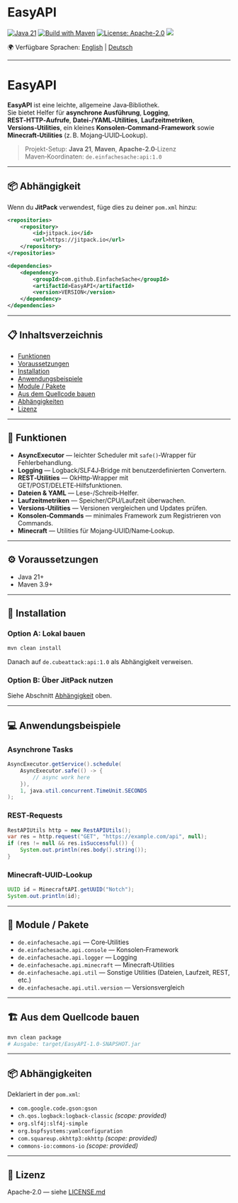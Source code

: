 # EasyAPI

[![Java 21](https://img.shields.io/badge/Java-21-red?logo=openjdk)](https://openjdk.org/)
[![Build with Maven](https://img.shields.io/badge/Build-Maven-orange?logo=apachemaven)](https://maven.apache.org/)
[![License: Apache-2.0](https://img.shields.io/badge/License-Apache_2.0-blue.svg)](LICENSE.md)
[![](https://jitpack.io/v/CubeAttack/EasyAPI.svg)](https://jitpack.io/#CubeAttack/EasyAPI)

🌍 Verfügbare Sprachen: [English](README.md) | [Deutsch](README.de.md)

---

# EasyAPI

**EasyAPI** ist eine leichte, allgemeine Java‑Bibliothek.  
Sie bietet Helfer für **asynchrone Ausführung**, **Logging**, **REST‑HTTP‑Aufrufe**, **Datei-/YAML‑Utilities**, **Laufzeitmetriken**, **Versions‑Utilities**, ein kleines **Konsolen‑Command‑Framework** sowie **Minecraft‑Utilities** (z. B. Mojang‑UUID‑Lookup).

> Projekt-Setup: **Java 21**, **Maven**, **Apache‑2.0**‑Lizenz  
> Maven‑Koordinaten: `de.einfachesache:api:1.0`

---

## 📦 Abhängigkeit
<a id="dependency"></a>

Wenn du **JitPack** verwendest, füge dies zu deiner `pom.xml` hinzu:

```xml
<repositories>
    <repository>
        <id>jitpack.io</id>
        <url>https://jitpack.io</url>
    </repository>
</repositories>

<dependencies>
    <dependency>
        <groupId>com.github.EinfacheSache</groupId>
        <artifactId>EasyAPI</artifactId>
        <version>VERSION</version>
    </dependency>
</dependencies>
```

---

## 📋 Inhaltsverzeichnis
- [Funktionen](#features)
- [Voraussetzungen](#requirements)
- [Installation](#installation)
- [Anwendungsbeispiele](#usage-examples)
- [Module / Pakete](#modules--packages)
- [Aus dem Quellcode bauen](#build-from-source)
- [Abhängigkeiten](#dependencies)
- [Lizenz](#license)

---

<a id="features"></a>
## 🚀 Funktionen
- **AsyncExecutor** — leichter Scheduler mit `safe()`‑Wrapper für Fehlerbehandlung.
- **Logging** — Logback/SLF4J‑Bridge mit benutzerdefinierten Convertern.
- **REST‑Utilities** — OkHttp‑Wrapper mit GET/POST/DELETE‑Hilfsfunktionen.
- **Dateien & YAML** — Lese-/Schreib‑Helfer.
- **Laufzeitmetriken** — Speicher/CPU/Laufzeit überwachen.
- **Versions‑Utilities** — Versionen vergleichen und Updates prüfen.
- **Konsolen‑Commands** — minimales Framework zum Registrieren von Commands.
- **Minecraft** — Utilities für Mojang‑UUID/Name‑Lookup.

---

<a id="requirements"></a>
## ⚙ Voraussetzungen
- Java 21+
- Maven 3.9+

---

<a id="installation"></a>
## 🔧 Installation

### Option A: Lokal bauen
```bash
mvn clean install
```
Danach auf `de.cubeattack:api:1.0` als Abhängigkeit verweisen.

### Option B: Über JitPack nutzen
Siehe Abschnitt [Abhängigkeit](#dependency) oben.

---

<a id="usage-examples"></a>
## 💻 Anwendungsbeispiele

### Asynchrone Tasks
```java
AsyncExecutor.getService().schedule(
    AsyncExecutor.safe(() -> {
        // async work here
    }),
    1, java.util.concurrent.TimeUnit.SECONDS
);
```

### REST‑Requests
```java
RestAPIUtils http = new RestAPIUtils();
var res = http.request("GET", "https://example.com/api", null);
if (res != null && res.isSuccessful()) {
    System.out.println(res.body().string());
}
```

### Minecraft‑UUID‑Lookup
```java
UUID id = MinecraftAPI.getUUID("Notch");
System.out.println(id);
```

---

<a id="modules--packages"></a>
## 📂 Module / Pakete
- `de.einfachesache.api` — Core‑Utilities
- `de.einfachesache.api.console` — Konsolen‑Framework
- `de.einfachesache.api.logger` — Logging
- `de.einfachesache.api.minecraft` — Minecraft‑Utilities
- `de.einfachesache.api.util` — Sonstige Utilities (Dateien, Laufzeit, REST, etc.)
- `de.einfachesache.api.util.version` — Versionsvergleich

---

<a id="build-from-source"></a>
## 🏗 Aus dem Quellcode bauen
```bash
mvn clean package
# Ausgabe: target/EasyAPI-1.0-SNAPSHOT.jar
```

---

<a id="dependencies"></a>
## 📦 Abhängigkeiten
Deklariert in der `pom.xml`:
- `com.google.code.gson:gson`
- `ch.qos.logback:logback-classic` *(scope: provided)*
- `org.slf4j:slf4j-simple`
- `org.bspfsystems:yamlconfiguration`
- `com.squareup.okhttp3:okhttp` *(scope: provided)*
- `commons-io:commons-io` *(scope: provided)*

---

<a id="license"></a>
## 📜 Lizenz
Apache‑2.0 — siehe [LICENSE.md](LICENSE.md)
